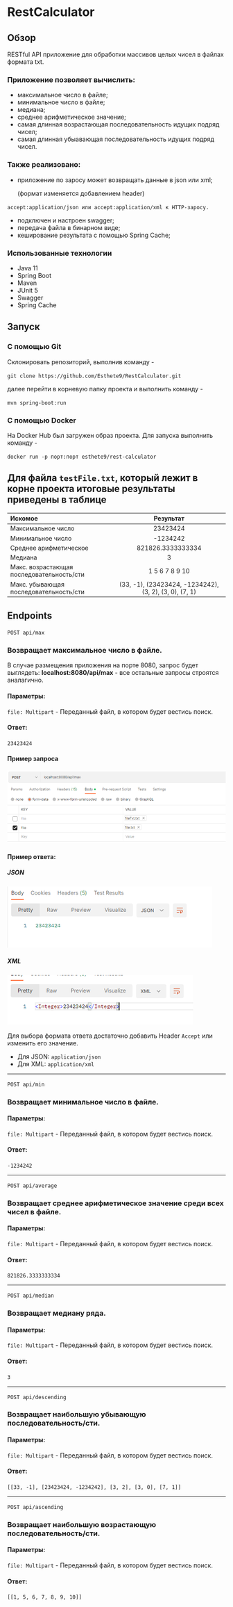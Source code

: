 # RestCalculator
## Обзор 
RESTful API приложение для обработки массивов целых чисел в файлах формата txt.

### Приложение позволяет вычислить:
*  максимальное число в файле;
*  минимальное число в файле;
* медиана;
* среднее арифметическое значение;
* самая длинная возрастающая последовательность идущих подряд чисел;
* самая длинная убыавающая последовательность идущих подряд чисел.

### Также реализовано:
* приложение по заросу может возвращать данные в json или xml;

  (формат изменяется добавлением header)

`
accept:application/json или accept:application/xml к HTTP-заросу.
`
* подключен и настроен swagger;
* передача файла в бинарном виде;
* кеширование результата с помощью Spring Cache;

### Использованные технологии
* Java 11
* Spring Boot
* Maven
* JUnit 5
* Swagger
* Spring Cache

## Запуск

### С помощью Git 
Склонировать репозиторий, выполнив команду -

`git clone https://github.com/Esthete9/RestCalculator.git`

далее перейти в корневую папку проекта и выполнить команду -

`mvn spring-boot:run`

### С помощью Docker
На Docker Hub был загружен образ проекта. Для запуска выполнить команду -

`docker run -p порт:порт esthete9/rest-calculator`

## Для файла  `testFile.txt`, который лежит в корне проекта итоговые результаты приведены в таблице
| Искомое                                       |                        Результат                        |
|:----------------------------------------------|:-------------------------------------------------------:|
| Максимальное число                            |                        23423424                         |
| Минимальное число                             |                        -1234242                         |
| Среднее арифметическое                        |                    821826.3333333334                    |
| Медиана                                       |                            3                            |
| Макс. возрастающая последовательность/сти     |                     1 5 6 7 8 9 10                      |
| Макс. убывающая последовательность/сти        | (33, -1),  (23423424, -1234242), (3, 2), (3, 0), (7, 1) |

## Endpoints
`POST api/max` 
### Возвращает максимальное число в файле.
В случае размещения приложения на порте 8080, запрос будет выглядеть:
**localhost:8080/api/max** - все остальные запросы строятся аналагично.
#### Параметры:
`file: Multipart` - Переданный файл, в котором будет вестись поиск.
#### Ответ:
`23423424`

#### Пример запроса 

![request.png](images/request.png)

#### Пример ответа:
##### JSON
![responseJSON.png](images/responseJSON.png)

##### XML
![responseXML.png](images/responseXML.png)

Для выбора формата ответа достаточно добавить Header `Accept` или изменить его значение.

* Для JSON: `application/json`
* Для XML: `application/xml`
---
`POST api/min`
### Возвращает минимальное число в файле.
#### Параметры:
`file: Multipart` - Переданный файл, в котором будет вестись поиск.
#### Ответ:
 `-1234242` 

 ---
`POST api/average`
### Возвращает среднее арифметическое значение среди всех чисел в файле.
#### Параметры:
`file: Multipart` - Переданный файл, в котором будет вестись поиск.
#### Ответ:
`821826.3333333334`

---
`POST api/median`
### Возвращает медиану ряда.
#### Параметры:
`file: Multipart` - Переданный файл, в котором будет вестись поиск.
#### Ответ:
`3`

---
`POST api/descending`
### Возвращает наибольшую убывающую последовательность/сти.
#### Параметры:
`file: Multipart` - Переданный файл, в котором будет вестись поиск.
#### Ответ:
`[[33, -1], [23423424, -1234242], [3, 2], [3, 0], [7, 1]]`

---
`POST api/ascending`
### Возвращает наибольшую возрастающую последовательность/сти.
#### Параметры:
`file: Multipart` - Переданный файл, в котором будет вестись поиск.
#### Ответ:
`[[1, 5, 6, 7, 8, 9, 10]]`
